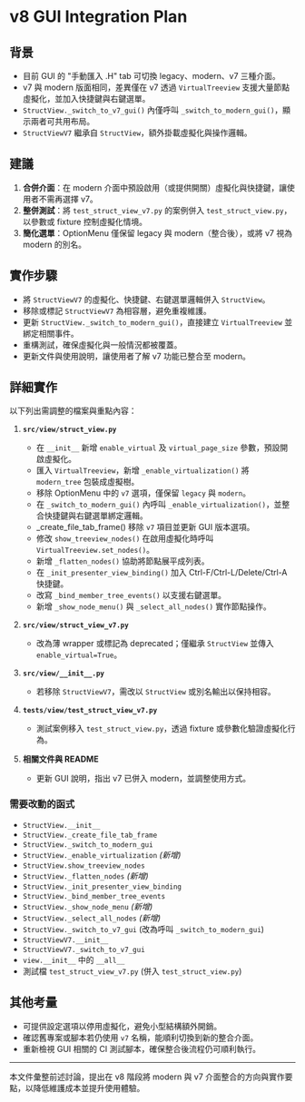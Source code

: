 # v8 GUI Integration Plan

## 背景
- 目前 GUI 的 "手動匯入 .H" tab 可切換 legacy、modern、v7 三種介面。
- v7 與 modern 版面相同，差異僅在 v7 透過 `VirtualTreeview` 支援大量節點虛擬化，並加入快捷鍵與右鍵選單。
- `StructView._switch_to_v7_gui()` 內僅呼叫 `_switch_to_modern_gui()`，顯示兩者可共用布局。
- `StructViewV7` 繼承自 `StructView`，額外掛載虛擬化與操作邏輯。

## 建議
1. **合併介面**：在 modern 介面中預設啟用（或提供開關）虛擬化與快捷鍵，讓使用者不需再選擇 v7。
2. **整併測試**：將 `test_struct_view_v7.py` 的案例併入 `test_struct_view.py`，以參數或 fixture 控制虛擬化情境。
3. **簡化選單**：OptionMenu 僅保留 legacy 與 modern（整合後），或將 v7 視為 modern 的別名。

## 實作步驟
- 將 `StructViewV7` 的虛擬化、快捷鍵、右鍵選單邏輯併入 `StructView`。
- 移除或標記 `StructViewV7` 為相容層，避免重複維護。
- 更新 `StructView._switch_to_modern_gui()`，直接建立 `VirtualTreeview` 並綁定相關事件。
- 重構測試，確保虛擬化與一般情況都被覆蓋。
- 更新文件與使用說明，讓使用者了解 v7 功能已整合至 modern。

## 詳細實作
以下列出需調整的檔案與重點內容：
1. **`src/view/struct_view.py`**
   - 在 `__init__` 新增 `enable_virtual` 及 `virtual_page_size` 參數，預設開啟虛擬化。
   - 匯入 `VirtualTreeview`，新增 `_enable_virtualization()` 將 `modern_tree` 包裝成虛擬樹。
   - 移除 OptionMenu 中的 `v7` 選項，僅保留 `legacy` 與 `modern`。
   - 在 `_switch_to_modern_gui()` 內呼叫 `_enable_virtualization()`，並整合快捷鍵與右鍵選單綁定邏輯。
   - _create_file_tab_frame() 移除 `v7` 項目並更新 GUI 版本選項。
   - 修改 `show_treeview_nodes()` 在啟用虛擬化時呼叫 `VirtualTreeview.set_nodes()`。
   - 新增 `_flatten_nodes()` 協助將節點展平成列表。
   - 在 `_init_presenter_view_binding()` 加入 Ctrl-F/Ctrl-L/Delete/Ctrl-A 快捷鍵。
   - 改寫 `_bind_member_tree_events()` 以支援右鍵選單。
   - 新增 `_show_node_menu()` 與 `_select_all_nodes()` 實作節點操作。

2. **`src/view/struct_view_v7.py`**
   - 改為薄 wrapper 或標記為 deprecated；僅繼承 `StructView` 並傳入 `enable_virtual=True`。
3. **`src/view/__init__.py`**
   - 若移除 `StructViewV7`，需改以 `StructView` 或別名輸出以保持相容。
4. **`tests/view/test_struct_view_v7.py`**
   - 測試案例移入 `test_struct_view.py`，透過 fixture 或參數化驗證虛擬化行為。
5. **相關文件與 README**
   - 更新 GUI 說明，指出 v7 已併入 modern，並調整使用方式。
### 需要改動的函式
- `StructView.__init__`
- `StructView._create_file_tab_frame`
- `StructView._switch_to_modern_gui`
- `StructView._enable_virtualization` *(新增)*
- `StructView.show_treeview_nodes`
- `StructView._flatten_nodes` *(新增)*
- `StructView._init_presenter_view_binding`
- `StructView._bind_member_tree_events`
- `StructView._show_node_menu` *(新增)*
- `StructView._select_all_nodes` *(新增)*
- `StructView._switch_to_v7_gui` (改為呼叫 `_switch_to_modern_gui`)
- `StructViewV7.__init__`
- `StructViewV7._switch_to_v7_gui`
- `view.__init__` 中的 `__all__`
- 測試檔 `test_struct_view_v7.py` (併入 `test_struct_view.py`)


## 其他考量
- 可提供設定選項以停用虛擬化，避免小型結構額外開銷。
- 確認舊專案或腳本若仍使用 `v7` 名稱，能順利切換到新的整合介面。
- 重新檢視 GUI 相關的 CI 測試腳本，確保整合後流程仍可順利執行。

---

本文件彙整前述討論，提出在 v8 階段將 modern 與 v7 介面整合的方向與實作要點，以降低維護成本並提升使用體驗。
